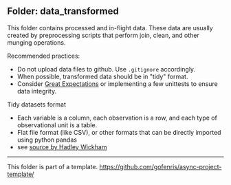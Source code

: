 
## Folder: data_transformed
This folder contains processed and in-flight data. These data are usually created by preprocessing scripts that perform join, clean, and other munging operations. 

Recommended practices:
* Do not upload data files to github. Use `.gitignore` accordingly. 
* When possible, transformed data should be in "tidy" format. 
* Consider [Great Expectations](https://github.com/great-expectations/great_expectations) or implementing a few unittests to ensure data integrity. 


Tidy datasets format
* Each variable is a column, each observation is a row, and each type of observational unit is a table.
* Flat file format (like CSV), or other formats that can be directly imported using python pandas
* see [source by Hadley Wickham](https://vita.had.co.nz/papers/tidy-data.html) 

--- 

This folder is part of a template. 
https://github.com/gofenris/async-project-template/
